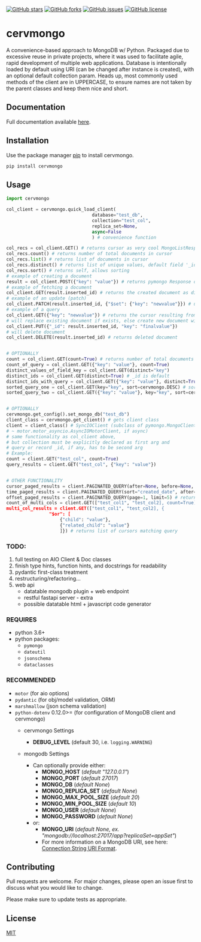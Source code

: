 [![GitHub stars](https://img.shields.io/github/stars/antcer1213/cervmongo)](https://github.com/antcer1213/cervmongo/stargazers) [![GitHub forks](https://img.shields.io/github/forks/antcer1213/cervmongo)](https://github.com/antcer1213/cervmongo/network) [![GitHub issues](https://img.shields.io/github/issues/antcer1213/cervmongo)](https://github.com/antcer1213/cervmongo/issues) [![GitHub license](https://img.shields.io/github/license/antcer1213/cervmongo)](https://github.com/antcer1213/cervmongo)


# cervmongo

A convenience-based approach to MongoDB w/ Python. Packaged due to excessive reuse in private projects, where it was used to facilitate agile, rapid development of multiple web applications. Database is intentionally loaded by default using URI (can be changed after instance is created), with an optional default collection param. Heads up, most commonly used methods of the client are in UPPERCASE, to ensure names are not taken by the parent classes and keep them nice and short.

## Documentation

Full documentation available [here](http://cerver.info/packages/cervmongo/).

## Installation

Use the package manager [pip](https://pip.pypa.io/en/stable/) to install cervmongo.

```bash
pip install cervmongo
```
## Usage

```python
import cervmongo

col_client = cervmongo.quick_load_client(
                                database="test_db",
                                collection="test_col",
                                replica_set=None,
                                async=False
                                ) # convenience function

col_recs = col_client.GET() # returns cursor as very cool MongoListResponse
col_recs.count() # returns number of total documents in cursor
col_recs.list() # returns list of documents in cursor
col_recs.distinct() # returns list of unique values, default field '_id'
col_recs.sort() # returns self, allows sorting
# example of creating a document
result = col_client.POST({"key": "value"}) # returns pymongo Response document
# example of fetching a document
col_client.GET(result.inserted_id) # returns the created document as dict
# example of an update (patch)
col_client.PATCH(result.inserted_id, {"$set": {"key": "newvalue"}}) # update the document
# example of a query
col_client.GET({"key": "newvalue"}) # returns the cursor resulting from query
# will replace existing document if exists, else create new document with _id provided
col_client.PUT({"_id": result.inserted_id, "key": "finalvalue"})
# will delete document
col_client.DELETE(result.inserted_id) # returns deleted document


# OPTIONALLY
count = col_client.GET(count=True) # returns number of total documents in cursor
count_of_query = col_client.GET({"key": "value"}, count=True)
distinct_values_of_field_key = col_client.GET(distinct="key")
distinct_ids = col_client.GET(distinct=True) # _id is default
distinct_ids_with_query = col_client.GET({"key": "value"}, distinct=True)
sorted_query_one = col_client.GET(key="key", sort=cervmongo.DESC) # sorts in descending order by field 'key'
sorted_query_two = col_client.GET({"key": "value"}, key="key", sort=cervmongo.DESC)


# OPTIONALLY
cervmongo.get_config().set_mongo_db("test_db")
client_class = cervmongo.get_client() # gets client class
client = client_class() # SyncIOClient (subclass of pymongo.MongoClient
# ~ motor.motor_asyncio.AsyncIOMotorClient, if async)
# same functionality as col_client above,
# but collection must be explicitly declared as first arg and
# query or record _id, if any, has to be second arg
# Example:
count = client.GET("test_col", count=True)
query_results = client.GET("test_col", {"key": "value"})


# OTHER FUNCTIONALITY
cursor_paged_results = client.PAGINATED_QUERY(after=None, before=None, limit=5) # returns cursor-based initial page
time_paged_results = client.PAGINATED_QUERY(sort="created_date", after=None, before=None, limit=5) # returns time-based initial page
offset_paged_results = client.PAGINATED_QUERY(page=1, limit=5) # returns offset-based initial page
count_of_multi_cols = client.GET(["test_col1", "test_col2], count=True) # returns list of counts
multi_col_results = client.GET(["test_col1", "test_col2], {
                "$or": [
                    {"child": "value"},
                    {"related_child": "value"}
                    ]}) # returns list of cursors matching query

```

### TODO:
 1. full testing on AIO Client & Doc classes
 2. finish type hints, function hints, and docstrings for readability
 3. pydantic first-class treatment
 4. restructuring/refactoring...
 5. web api
    - datatable mongodb plugin + web endpoint
    - restful fastapi server - extra
    - possible datatable html + javascript code generator

### REQUIRES
 - python 3.6+
 - python packages:
    - `pymongo`
    - `dateutil`
    - `jsonschema`
    - `dataclasses`

### RECOMMENDED
 - `motor` (for aio options)
 - `pydantic` (for obj/model validation, ORM)
 - `marshmallow` (json schema validation)
 - `python-dotenv` 0.12.0>= (for configuration of MongoDB client and cervmongo)
    - cervmongo Settings
        - __DEBUG_LEVEL__ (default 30, i.e. `logging.WARNING`)

    - mongodb Settings
        - Can optionally provide either:
            - __MONGO_HOST__ (_default "127.0.0.1"_)
            - __MONGO_PORT__ (_default 27017_)
            - __MONGO_DB__ (_default None_)
            - __MONGO_REPLICA_SET__ (_default None_)
            - __MONGO_MAX_POOL_SIZE__ (_default 20_)
            - __MONGO_MIN_POOL_SIZE__ (_default 10_)
            - __MONGO_USER__ (_default None_)
            - __MONGO_PASSWORD__ (_default None_)
        - or:
            - __MONGO_URI__ (_default None, ex. "mongodb://localhost:27017/app?replicaSet=appSet"_)
            - For more information on a MongoDB URI, see here: [Connection String URI Format](https://docs.mongodb.com/manual/reference/connection-string/).

## Contributing
Pull requests are welcome. For major changes, please open an issue first to discuss what you would like to change.

Please make sure to update tests as appropriate.

## License
[MIT](https://choosealicense.com/licenses/mit/)
